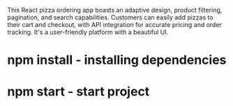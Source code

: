 This React pizza ordering app boasts an adaptive design, product filtering, pagination, and search capabilities. Customers can easily add pizzas to their cart and checkout, with API integration for accurate pricing and order tracking. It's a user-friendly platform with a beautiful UI.

# npm install - installing dependencies
# npm start - start project